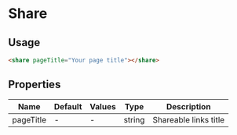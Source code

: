 # Share

## Usage
```html
<share pageTitle="Your page title"></share>
```

## Properties

| Name  | Default  | Values  |  Type | Description  |
|---|---|---|---|---|
| pageTitle | - | - | string | Shareable links title
